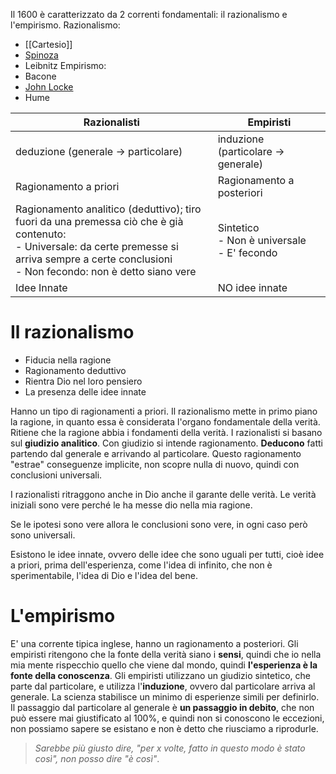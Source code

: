 Il 1600 è caratterizzato da 2 correnti fondamentali: il razionalismo e l'empirismo.
Razionalismo:
- [[Cartesio]]
- [Spinoza](Spinoza.md)
- Leibnitz
Empirismo:
- Bacone
- [John Locke](John%20Locke.md)
- Hume


| Razionalisti                                                                                                                                                                                             | Empiristi                                       |
| -------------------------------------------------------------------------------------------------------------------------------------------------------------------------------------------------------- | ----------------------------------------------- |
| deduzione (generale -> particolare)                                                                                                                                                                      | induzione (particolare -> generale)             |
| Ragionamento a priori                                                                                                                                                                                    | Ragionamento a posteriori                       |
| Ragionamento analitico (deduttivo); tiro fuori da una premessa ciò che è già contenuto:<br>- Universale: da certe premesse si arriva sempre a certe conclusioni<br>- Non fecondo: non è detto siano vere | Sintetico<br>- Non è universale<br>- E' fecondo |
| Idee Innate                                                                                                                                                                                              | NO idee innate                                  |

# Il razionalismo
- Fiducia nella ragione
- Ragionamento deduttivo
- Rientra Dio nel loro pensiero
- La presenza delle idee innate

Hanno un tipo di ragionamenti a priori.
Il razionalismo mette in primo piano la ragione, in quanto essa è considerata l'organo fondamentale della verità. Ritiene che la ragione abbia i fondamenti della verità.
I razionalisti si basano sul **giudizio analitico**. Con giudizio si intende ragionamento. **Deducono** fatti partendo dal generale e arrivando al particolare. Questo ragionamento "estrae" conseguenze implicite, non scopre nulla di nuovo, quindi con conclusioni universali.

I razionalisti ritraggono anche in Dio anche il garante delle verità. Le verità iniziali sono vere perché le ha messe dio nella mia ragione.

Se le ipotesi sono vere allora le conclusioni sono vere, in ogni caso però sono universali.

Esistono le idee innate, ovvero delle idee che sono uguali per tutti, cioè idee a priori, prima dell'esperienza, come l'idea di infinito, che non è sperimentabile, l'idea di Dio e l'idea del bene.
# L'empirismo
E' una corrente tipica inglese, hanno un ragionamento a posteriori.
Gli empiristi ritengono che la fonte della verità siano i **sensi**, quindi che io nella mia mente rispecchio quello che viene dal mondo, quindi **l'esperienza è la fonte della conoscenza**.
Gli empiristi utilizzano un giudizio sintetico, che parte dal particolare, e utilizza l'**induzione**, ovvero dal particolare arriva al generale. La scienza stabilisce un minimo di esperienze simili per definirlo.
Il passaggio dal particolare al generale è **un passaggio in debito**, che non può essere mai giustificato al 100%, e quindi non si conoscono le eccezioni, non possiamo sapere se esistano e non è detto che riusciamo a riprodurle.
> *Sarebbe più giusto dire, "per x volte, fatto in questo modo è stato così", non posso dire "è così"*.